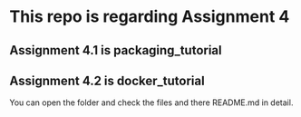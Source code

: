 # This repo is regarding Assignment 4

## Assignment 4.1 is packaging_tutorial
## Assignment 4.2 is docker_tutorial

You can open the folder and check the files and there README.md in detail.
